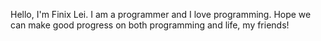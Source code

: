 Hello, I'm Finix Lei. I am a programmer and I love programming. 
Hope we can make good progress on both programming and life, my friends!

